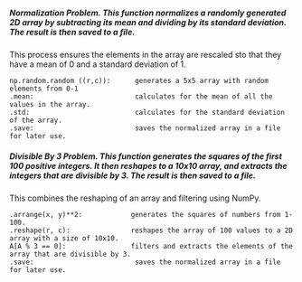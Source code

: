 ##### Normalization Problem. This function normalizes a randomly generated 2D array by subtracting its mean and dividing by its standard deviation. The result is then saved to a file.

This process ensures the elements in the array are rescaled sto that they have a mean of 0 and a standard deviation of 1.

```
np.random.random ((r,c)):      generates a 5x5 array with random elements from 0-1
.mean:                         calculates for the mean of all the values in the array.
.std:                          calculates for the standard deviation of the array.
.save:                         saves the normalized array in a file for later use.
```

##### Divisible By 3 Problem. This function generates the squares of the first 100 positive integers. It then reshapes to a 10x10 array, and extracts the integers that are divisible by 3. The result is then saved to a file.

This combines the reshaping of an array and filtering using NumPy.

```
.arrange(x, y)**2:            generates the squares of numbers from 1-100.
.reshape(r, c):               reshapes the array of 100 values to a 2D array with a size of 10x10.
A[A % 3 == 0]:                filters and extracts the elements of the array that are divisible by 3.
.save:                         saves the normalized array in a file for later use.
```
